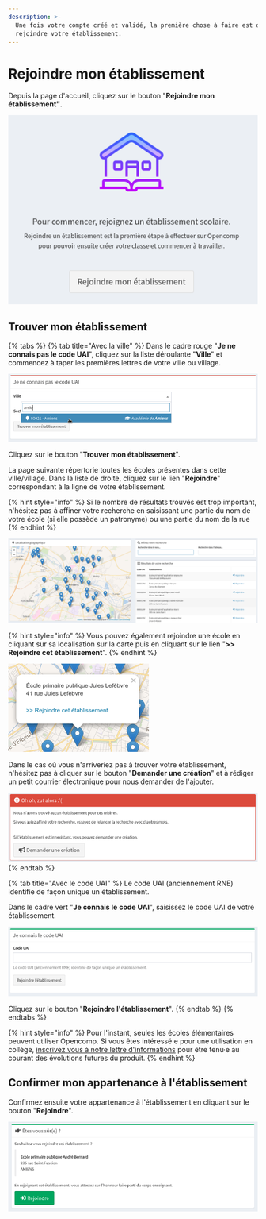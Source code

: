 ```yaml
---
description: >-
  Une fois votre compte créé et validé, la première chose à faire est de
  rejoindre votre établissement.
---
```


# Rejoindre mon établissement

Depuis la page d'accueil, cliquez sur le bouton "**Rejoindre mon établissement"**.

![&#xC9;cran permettant de rejoindre un &#xE9;tablissement.](../.gitbook/assets/rejoindre-etab.png)

## Trouver mon établissement

{% tabs %}
{% tab title="Avec la ville" %}
Dans le cadre rouge "**Je ne connais pas le code UAI**", cliquez sur la liste déroulante "**Ville**" et commencez à taper les premières lettres de votre ville ou village.

![Rejoindre un &#xE9;tablissement &#xE0; partir de la ville.](../.gitbook/assets/villeetab.png)

Cliquez sur le bouton "**Trouver mon établissement**".

La page suivante répertorie toutes les écoles présentes dans cette ville/village. Dans la liste de droite, cliquez sur le lien "**Rejoindre**" correspondant à la ligne de votre établissement.

{% hint style="info" %}
Si le nombre de résultats trouvés est trop important, n'hésitez pas à affiner votre recherche en saisissant une partie du nom de votre école \(si elle possède un patronyme\) ou une partie du nom de la rue
{% endhint %}

![&#xC9;coles trouv&#xE9;es pour la ville saisie pr&#xE9;c&#xE9;demment.](../.gitbook/assets/rejoindreetab.png)

{% hint style="info" %}
Vous pouvez également rejoindre une école en cliquant sur sa localisation sur la carte puis en cliquant sur le lien "**&gt;&gt; Rejoindre cet établissement**".
{% endhint %}

![Rejoindre une &#xE9;cole depuis la carte.](../.gitbook/assets/rejoindre-map.png)

Dans le cas où vous n'arriveriez pas à trouver votre établissement, n'hésitez pas à cliquer sur le bouton "**Demander une création**" et à rédiger un petit courrier électronique pour nous demander de l'ajouter.

![&#xC9;cran affich&#xE9; lorsque aucun &#xE9;tablissement ne correspond aux crit&#xE8;res de recherche.](../.gitbook/assets/etabinnexistant.png)
{% endtab %}

{% tab title="Avec le code UAI" %}
Le code UAI \(anciennement RNE\) identifie de façon unique un établissement.

Dans le cadre vert "**Je connais le code UAI**", saisissez le code UAI de votre établissement.

![Rejoindre un &#xE9;tablissement avec le code UAI.](../.gitbook/assets/uaietab.png)

Cliquez sur le bouton "**Rejoindre l'établissement**".
{% endtab %}
{% endtabs %}

{% hint style="info" %}
Pour l'instant, seules les écoles élémentaires peuvent utiliser Opencomp. Si vous êtes intéressé·e pour une utilisation en collège, [inscrivez vous à notre lettre d'informations](https://opencomp.fr/actualites/) pour être tenu·e au courant des évolutions futures du produit.
{% endhint %}

## Confirmer mon appartenance à l'établissement

Confirmez ensuite votre appartenance à l'établissement en cliquant sur le bouton "**Rejoindre**".

![Confirmation de l&apos;appartenance &#xE0; l&apos;&#xE9;quipe enseignante de l&apos;&#xE9;tablissement.](../.gitbook/assets/rejoindre.png)



